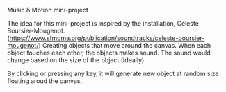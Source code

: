 Music & Motion mini-project

The idea for this mini-project is inspired by the installation, Céleste Boursier-Mougenot.(https://www.sfmoma.org/publication/soundtracks/celeste-boursier-mougenot/)
Creating objects that move around the canvas. When each object touches each other, the objects makes sound. The sound would change based on the size of the object (Ideally).

By clicking or pressing any key, it will generate new object at random size floating aroud the canvas.
